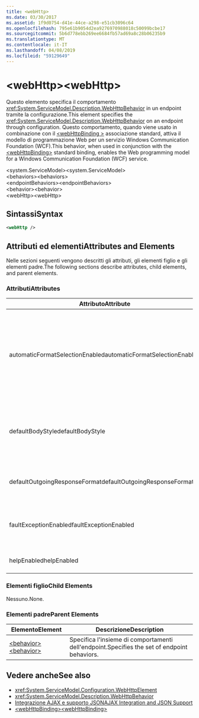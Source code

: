 ```yaml
---
title: <webHttp>
ms.date: 03/30/2017
ms.assetid: 1f9d0754-d41e-44ce-a298-e51cb3096c64
ms.openlocfilehash: 795e61b9054d2ea9276970988018c50099bcbe17
ms.sourcegitcommit: 5b6d778ebb269ee6684fb57ad69a8c28b06235b9
ms.translationtype: MT
ms.contentlocale: it-IT
ms.lasthandoff: 04/08/2019
ms.locfileid: "59129649"
---
```

# <a name="webhttp"></a><span data-ttu-id="818a6-101">\<webHttp></span><span class="sxs-lookup"><span data-stu-id="818a6-101">\<webHttp></span></span>
<span data-ttu-id="818a6-102">Questo elemento specifica il comportamento <xref:System.ServiceModel.Description.WebHttpBehavior> in un endpoint tramite la configurazione.</span><span class="sxs-lookup"><span data-stu-id="818a6-102">This element specifies the <xref:System.ServiceModel.Description.WebHttpBehavior> on an endpoint through configuration.</span></span> <span data-ttu-id="818a6-103">Questo comportamento, quando viene usato in combinazione con il [ \<webHttpBinding >](../../../../../docs/framework/configure-apps/file-schema/wcf/webhttpbinding.md) associazione standard, attiva il modello di programmazione Web per un servizio Windows Communication Foundation (WCF).</span><span class="sxs-lookup"><span data-stu-id="818a6-103">This behavior, when used in conjunction with the [\<webHttpBinding>](../../../../../docs/framework/configure-apps/file-schema/wcf/webhttpbinding.md) standard binding, enables the Web programming model for a Windows Communication Foundation (WCF) service.</span></span>  
  
 <span data-ttu-id="818a6-104">\<system.ServiceModel></span><span class="sxs-lookup"><span data-stu-id="818a6-104">\<system.ServiceModel></span></span>  
<span data-ttu-id="818a6-105">\<behaviors></span><span class="sxs-lookup"><span data-stu-id="818a6-105">\<behaviors></span></span>  
<span data-ttu-id="818a6-106">\<endpointBehaviors></span><span class="sxs-lookup"><span data-stu-id="818a6-106">\<endpointBehaviors></span></span>  
<span data-ttu-id="818a6-107">\<behavior></span><span class="sxs-lookup"><span data-stu-id="818a6-107">\<behavior></span></span>  
<span data-ttu-id="818a6-108">\<webHttp></span><span class="sxs-lookup"><span data-stu-id="818a6-108">\<webHttp></span></span>  
  
## <a name="syntax"></a><span data-ttu-id="818a6-109">Sintassi</span><span class="sxs-lookup"><span data-stu-id="818a6-109">Syntax</span></span>  
  
```xml  
<webHttp />
```  
  
## <a name="attributes-and-elements"></a><span data-ttu-id="818a6-110">Attributi ed elementi</span><span class="sxs-lookup"><span data-stu-id="818a6-110">Attributes and Elements</span></span>  
 <span data-ttu-id="818a6-111">Nelle sezioni seguenti vengono descritti gli attributi, gli elementi figlio e gli elementi padre.</span><span class="sxs-lookup"><span data-stu-id="818a6-111">The following sections describe attributes, child elements, and parent elements.</span></span>  
  
### <a name="attributes"></a><span data-ttu-id="818a6-112">Attributi</span><span class="sxs-lookup"><span data-stu-id="818a6-112">Attributes</span></span>  
  
|<span data-ttu-id="818a6-113">Attributo</span><span class="sxs-lookup"><span data-stu-id="818a6-113">Attribute</span></span>|<span data-ttu-id="818a6-114">Descrizione</span><span class="sxs-lookup"><span data-stu-id="818a6-114">Description</span></span>|  
|---------------|-----------------|  
|<span data-ttu-id="818a6-115">automaticFormatSelectionEnabled</span><span class="sxs-lookup"><span data-stu-id="818a6-115">automaticFormatSelectionEnabled</span></span>|<span data-ttu-id="818a6-116">Quando questa proprietà è impostata su `true`, l'infrastruttura di WCF determina il formato migliore da usare.</span><span class="sxs-lookup"><span data-stu-id="818a6-116">When this property is set to `true`, the WCF infrastructure determines the best format to use.</span></span> <span data-ttu-id="818a6-117">La selezione automatica del formato è disabilitata per impostazione predefinita per la compatibilità con le versioni precedenti.</span><span class="sxs-lookup"><span data-stu-id="818a6-117">Automatic format selection is disabled by default for backwards compatibility.</span></span> <span data-ttu-id="818a6-118">La selezione automatica del formato automatica può essere abilitata a livello di codice o tramite la configurazione.</span><span class="sxs-lookup"><span data-stu-id="818a6-118">Automatic format selection can be enabled programmatically or through configuration.</span></span>|  
|<span data-ttu-id="818a6-119">defaultBodyStyle</span><span class="sxs-lookup"><span data-stu-id="818a6-119">defaultBodyStyle</span></span>|<span data-ttu-id="818a6-120">Specifica lo stile predefinito del corpo dei messaggi restituiti.</span><span class="sxs-lookup"><span data-stu-id="818a6-120">Specifies the default body style of returned messages.</span></span> <span data-ttu-id="818a6-121">Per altre informazioni, vedere <xref:System.ServiceModel.Web.WebMessageBodyStyle> e [formattazione HTTP Web WCF](../../../../../docs/framework/wcf/feature-details/wcf-web-http-formatting.md).</span><span class="sxs-lookup"><span data-stu-id="818a6-121">For more information, see <xref:System.ServiceModel.Web.WebMessageBodyStyle> and [WCF Web HTTP Formatting](../../../../../docs/framework/wcf/feature-details/wcf-web-http-formatting.md).</span></span>|  
|<span data-ttu-id="818a6-122">defaultOutgoingResponseFormat</span><span class="sxs-lookup"><span data-stu-id="818a6-122">defaultOutgoingResponseFormat</span></span>|<span data-ttu-id="818a6-123">Specifica il formato del messaggio di risposta in uscita predefinito per i messaggi.</span><span class="sxs-lookup"><span data-stu-id="818a6-123">Specifies the default outgoing response format for messages.</span></span> <span data-ttu-id="818a6-124">Per altre informazioni, vedere [formattazione HTTP Web WCF](../../../../../docs/framework/wcf/feature-details/wcf-web-http-formatting.md).</span><span class="sxs-lookup"><span data-stu-id="818a6-124">For more information, see [WCF Web HTTP Formatting](../../../../../docs/framework/wcf/feature-details/wcf-web-http-formatting.md).</span></span>|  
|<span data-ttu-id="818a6-125">faultExceptionEnabled</span><span class="sxs-lookup"><span data-stu-id="818a6-125">faultExceptionEnabled</span></span>|<span data-ttu-id="818a6-126">Ottiene o imposta il flag che specifica se viene generata un'eccezione FaultException quando si verifica un errore interno del server (Codice di stato HTTP: 500).</span><span class="sxs-lookup"><span data-stu-id="818a6-126">Gets or sets the flag that specifies whether a FaultException is generated when an internal server error (HTTP status code: 500) occurs.</span></span>|  
|<span data-ttu-id="818a6-127">helpEnabled</span><span class="sxs-lookup"><span data-stu-id="818a6-127">helpEnabled</span></span>|<span data-ttu-id="818a6-128">Ottiene o imposta un valore che determina se la pagina della Guida è abilitata.</span><span class="sxs-lookup"><span data-stu-id="818a6-128">Gets or sets a value that determines if the Help page is enabled.</span></span>|  
  
### <a name="child-elements"></a><span data-ttu-id="818a6-129">Elementi figlio</span><span class="sxs-lookup"><span data-stu-id="818a6-129">Child Elements</span></span>  
 <span data-ttu-id="818a6-130">Nessuno.</span><span class="sxs-lookup"><span data-stu-id="818a6-130">None.</span></span>  
  
### <a name="parent-elements"></a><span data-ttu-id="818a6-131">Elementi padre</span><span class="sxs-lookup"><span data-stu-id="818a6-131">Parent Elements</span></span>  
  
|<span data-ttu-id="818a6-132">Elemento</span><span class="sxs-lookup"><span data-stu-id="818a6-132">Element</span></span>|<span data-ttu-id="818a6-133">Descrizione</span><span class="sxs-lookup"><span data-stu-id="818a6-133">Description</span></span>|  
|-------------|-----------------|  
|[<span data-ttu-id="818a6-134">\<behavior></span><span class="sxs-lookup"><span data-stu-id="818a6-134">\<behavior></span></span>](../../../../../docs/framework/configure-apps/file-schema/wcf/behavior-of-endpointbehaviors.md)|<span data-ttu-id="818a6-135">Specifica l'insieme di comportamenti dell'endpoint.</span><span class="sxs-lookup"><span data-stu-id="818a6-135">Specifies the set of endpoint behaviors.</span></span>|  
  
## <a name="see-also"></a><span data-ttu-id="818a6-136">Vedere anche</span><span class="sxs-lookup"><span data-stu-id="818a6-136">See also</span></span>

- <xref:System.ServiceModel.Configuration.WebHttpElement>
- <xref:System.ServiceModel.Description.WebHttpBehavior>
- [<span data-ttu-id="818a6-137">Integrazione AJAX e supporto JSON</span><span class="sxs-lookup"><span data-stu-id="818a6-137">AJAX Integration and JSON Support</span></span>](../../../../../docs/framework/wcf/feature-details/ajax-integration-and-json-support.md)
- [<span data-ttu-id="818a6-138">\<webHttpBinding></span><span class="sxs-lookup"><span data-stu-id="818a6-138">\<webHttpBinding></span></span>](../../../../../docs/framework/configure-apps/file-schema/wcf/webhttpbinding.md)
